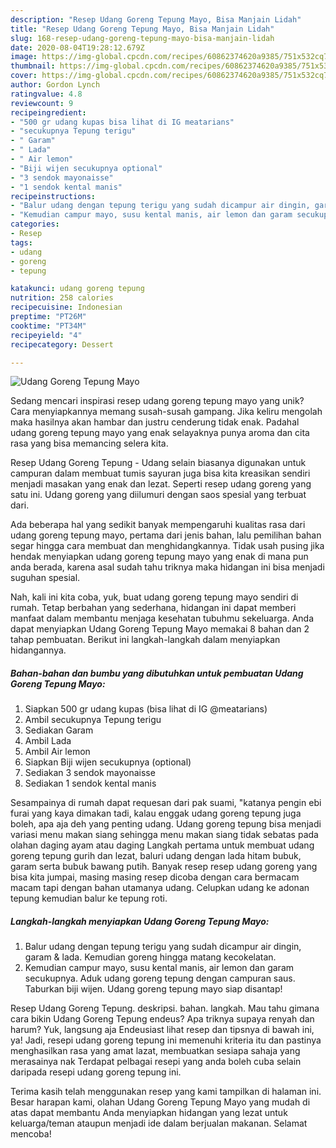 ```yaml
---
description: "Resep Udang Goreng Tepung Mayo, Bisa Manjain Lidah"
title: "Resep Udang Goreng Tepung Mayo, Bisa Manjain Lidah"
slug: 168-resep-udang-goreng-tepung-mayo-bisa-manjain-lidah
date: 2020-08-04T19:28:12.679Z
image: https://img-global.cpcdn.com/recipes/60862374620a9385/751x532cq70/udang-goreng-tepung-mayo-foto-resep-utama.jpg
thumbnail: https://img-global.cpcdn.com/recipes/60862374620a9385/751x532cq70/udang-goreng-tepung-mayo-foto-resep-utama.jpg
cover: https://img-global.cpcdn.com/recipes/60862374620a9385/751x532cq70/udang-goreng-tepung-mayo-foto-resep-utama.jpg
author: Gordon Lynch
ratingvalue: 4.8
reviewcount: 9
recipeingredient:
- "500 gr udang kupas bisa lihat di IG meatarians"
- "secukupnya Tepung terigu"
- " Garam"
- " Lada"
- " Air lemon"
- "Biji wijen secukupnya optional"
- "3 sendok mayonaisse"
- "1 sendok kental manis"
recipeinstructions:
- "Balur udang dengan tepung terigu yang sudah dicampur air dingin, garam &amp; lada. Kemudian goreng hingga matang kecokelatan."
- "Kemudian campur mayo, susu kental manis, air lemon dan garam secukupnya. Aduk udang goreng tepung dengan campuran saus. Taburkan biji wijen. Udang goreng tepung mayo siap disantap!"
categories:
- Resep
tags:
- udang
- goreng
- tepung

katakunci: udang goreng tepung 
nutrition: 258 calories
recipecuisine: Indonesian
preptime: "PT26M"
cooktime: "PT34M"
recipeyield: "4"
recipecategory: Dessert

---
```



![Udang Goreng Tepung Mayo](https://img-global.cpcdn.com/recipes/60862374620a9385/751x532cq70/udang-goreng-tepung-mayo-foto-resep-utama.jpg)

Sedang mencari inspirasi resep udang goreng tepung mayo yang unik? Cara menyiapkannya memang susah-susah gampang. Jika keliru mengolah maka hasilnya akan hambar dan justru cenderung tidak enak. Padahal udang goreng tepung mayo yang enak selayaknya punya aroma dan cita rasa yang bisa memancing selera kita.

Resep Udang Goreng Tepung - Udang selain biasanya digunakan untuk campuran dalam membuat tumis sayuran juga bisa kita kreasikan sendiri menjadi masakan yang enak dan lezat. Seperti resep udang goreng yang satu ini. Udang goreng yang diilumuri dengan saos spesial yang terbuat dari.

Ada beberapa hal yang sedikit banyak mempengaruhi kualitas rasa dari udang goreng tepung mayo, pertama dari jenis bahan, lalu pemilihan bahan segar hingga cara membuat dan menghidangkannya. Tidak usah pusing jika hendak menyiapkan udang goreng tepung mayo yang enak di mana pun anda berada, karena asal sudah tahu triknya maka hidangan ini bisa menjadi suguhan spesial.


Nah, kali ini kita coba, yuk, buat udang goreng tepung mayo sendiri di rumah. Tetap berbahan yang sederhana, hidangan ini dapat memberi manfaat dalam membantu menjaga kesehatan tubuhmu sekeluarga. Anda dapat menyiapkan Udang Goreng Tepung Mayo memakai 8 bahan dan 2 tahap pembuatan. Berikut ini langkah-langkah dalam menyiapkan hidangannya.

<!--inarticleads1-->

##### Bahan-bahan dan bumbu yang dibutuhkan untuk pembuatan Udang Goreng Tepung Mayo:

1. Siapkan 500 gr udang kupas (bisa lihat di IG @meatarians)
1. Ambil secukupnya Tepung terigu
1. Sediakan  Garam
1. Ambil  Lada
1. Ambil  Air lemon
1. Siapkan Biji wijen secukupnya (optional)
1. Sediakan 3 sendok mayonaisse
1. Sediakan 1 sendok kental manis


Sesampainya di rumah dapat requesan dari pak suami, &#34;katanya pengin ebi furai yang kaya dimakan tadi, kalau enggak udang goreng tepung juga boleh, apa aja deh yang penting udang. Udang goreng tepung bisa menjadi variasi menu makan siang sehingga menu makan siang tidak sebatas pada olahan daging ayam atau daging Langkah pertama untuk membuat udang goreng tepung gurih dan lezat, baluri udang dengan lada hitam bubuk, garam serta bubuk bawang putih. Banyak resep resep udang goreng yang bisa kita jumpai, masing masing resep dicoba dengan cara bermacam macam tapi dengan bahan utamanya udang. Celupkan udang ke adonan tepung kemudian balur ke tepung roti. 

<!--inarticleads2-->

##### Langkah-langkah menyiapkan Udang Goreng Tepung Mayo:

1. Balur udang dengan tepung terigu yang sudah dicampur air dingin, garam &amp; lada. Kemudian goreng hingga matang kecokelatan.
1. Kemudian campur mayo, susu kental manis, air lemon dan garam secukupnya. Aduk udang goreng tepung dengan campuran saus. Taburkan biji wijen. Udang goreng tepung mayo siap disantap!


Resep Udang Goreng Tepung. deskripsi. bahan. langkah. Mau tahu gimana cara bikin Udang Goreng Tepung endeus? Apa triknya supaya renyah dan harum? Yuk, langsung aja Endeusiast lihat resep dan tipsnya di bawah ini, ya! Jadi, resepi udang goreng tepung ini memenuhi kriteria itu dan pastinya menghasilkan rasa yang amat lazat, membuatkan sesiapa sahaja yang merasainya nak Terdapat pelbagai resepi yang anda boleh cuba selain daripada resepi udang goreng tepung ini. 

Terima kasih telah menggunakan resep yang kami tampilkan di halaman ini. Besar harapan kami, olahan Udang Goreng Tepung Mayo yang mudah di atas dapat membantu Anda menyiapkan hidangan yang lezat untuk keluarga/teman ataupun menjadi ide dalam berjualan makanan. Selamat mencoba!
